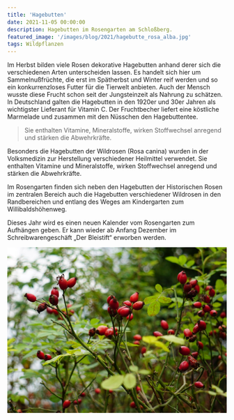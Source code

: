 ```yaml
---
title: 'Hagebutten'
date: 2021-11-05 00:00:00
description: Hagebutten im Rosengarten am Schloßberg.
featured_image: '/images/blog/2021/hagebutte_rosa_alba.jpg'
tags: Wildpflanzen
---
```



Im Herbst bilden viele Rosen dekorative Hagebutten anhand derer sich die verschiedenen Arten unterscheiden lassen. Es handelt sich hier um Sammelnußfrüchte, die erst im Spätherbst und Winter reif werden und so ein konkurrenzloses Futter für die Tierwelt anbieten. Auch der Mensch wusste diese Frucht schon seit der Jungsteinzeit als Nahrung zu schätzen. In Deutschland galten die Hagebutten in den 1920er und 30er Jahren als wichtigster Lieferant für Vitamin C. Der Fruchtbecher liefert eine köstliche Marmelade und zusammen mit den Nüsschen den Hagebuttentee.


> Sie enthalten Vitamine, Mineralstoffe, wirken Stoffwechsel anregend und stärken die Abwehrkräfte.

Besonders die Hagebutten der Wildrosen (Rosa canina) wurden in der Volksmedizin zur Herstellung verschiedener Heilmittel verwendet. Sie enthalten Vitamine und Mineralstoffe, wirken Stoffwechsel anregend und stärken die Abwehrkräfte.

Im Rosengarten finden sich neben den Hagebutten der Historischen Rosen im zentralen Bereich auch die Hagebutten verschiedener Wildrosen in den Randbereichen und entlang des Weges am Kindergarten zum Willibaldshöhenweg.

Dieses Jahr wird es einen neuen Kalender vom Rosengarten zum Aufhängen geben. Er kann wieder ab Anfang Dezember im Schreibwarengeschäft „Der Bleistift“ erworben werden.


![](/images/blog/2021/hagebutte_rosa_alba.jpg)
